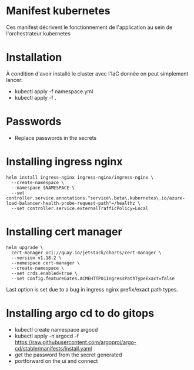 # Manifest kubernetes

Ces manifest décrivent le fonctionnement de l'application au sein de l'orchestrateur kubernetes

# Installation

À condition d'avoir installé le cluster avec l'IaC donnée on peut simplement lancer:
- kubectl apply -f namespace.yml
- kubectl apply -f .

# Passwords
- Replace passwords in the secrets

# Installing ingress nginx

```
helm install ingress-nginx ingress-nginx/ingress-nginx \
  --create-namespace \
  --namespace $NAMESPACE \
  --set controller.service.annotations."service\.beta\.kubernetes\.io/azure-load-balancer-health-probe-request-path"=/healthz \
  --set controller.service.externalTrafficPolicy=Local
```

# Installing cert manager

```
helm upgrade \
  cert-manager oci://quay.io/jetstack/charts/cert-manager \
  --version v1.18.2 \
  --namespace cert-manager \
  --create-namespace \
  --set crds.enabled=true \
  --set config.featureGates.ACMEHTTP01IngressPathTypeExact=false
```

Last option is set due to a bug in ingress nginx prefix/exact path types.

# Installing argo cd to do gitops

- kubectl create namespace argocd
- kubectl apply -n argocd -f https://raw.githubusercontent.com/argoproj/argo-cd/stable/manifests/install.yaml
- get the password from the secret generated
- portforward on the ui and connect
